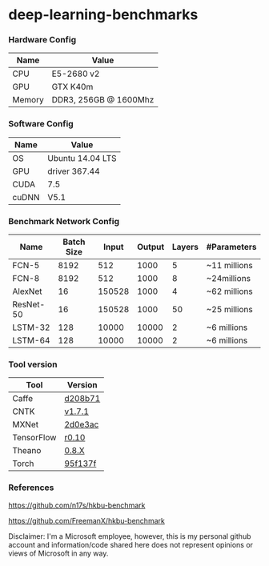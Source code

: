 # deep-learning-benchmarks

### Hardware Config

| Name | Value |
|------|-------|
| CPU	| E5-2680 v2 | 
| GPU	| GTX K40m | 
| Memory |	DDR3, 256GB @ 1600Mhz |

### Software Config

| Name | Value |
|------|-------|
|OS	| Ubuntu 14.04 LTS |
|GPU | driver	367.44 |
|CUDA	| 7.5 |
|cuDNN |	V5.1 |


### Benchmark Network Config

|Name | Batch Size | Input | Output | Layers | #Parameters |
|-----|------------|------|------|------|-------|
| FCN-5 | 8192 | 512 | 1000 | 5 | ~11 millions |
| FCN-8 | 8192 | 512 | 1000 | 8 | ~24millions |
| AlexNet | 16 | 150528 | 1000 | 4 | ~62 millions |
| ResNet-50 | 16 | 150528 | 1000 | 50 | ~25 millions |
| LSTM-32 | 128 | 10000 | 10000 | 2 | ~6 millions |
| LSTM-64 | 128 | 10000 | 10000 | 2 | ~6 millions |

### Tool version

| Tool     | Version |
|----------|---------|
| Caffe | [d208b71](https://github.com/BVLC/caffe/commit/d208b714abb8425f1b96793e04508ad21724ae3f) |
| CNTK |[v1.7.1](https://cntk.ai/dll1-1.7.1.html)|
| MXNet | [2d0e3ac](https://github.com/dmlc/mxnet/tree/2d0e3ac8f017b15abf171f7acf0a3631fc4e2970)
| TensorFlow |  [r0.10](https://github.com/tensorflow/tensorflow/tree/r0.10) |
| Theano | [0.8.X](https://github.com/Theano/Theano/tree/0.8.X) |
| Torch | [95f137f](https://github.com/torch/torch7/tree/95f137f635c3b01d89b9c008b68a9321ca28e59b) |


### References

https://github.com/n17s/hkbu-benchmark

https://github.com/FreemanX/hkbu-benchmark



Disclaimer: I'm a Microsoft employee, however, this is my personal github account and information/code shared here does not represent opinions or views of Microsoft in any way.

